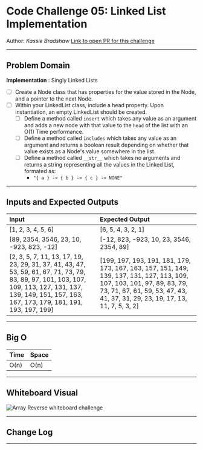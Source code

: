 # Code Challenge 05: Linked List Implementation

Author: *Kassie Bradshaw*
[Link to open PR for this challenge]()

---

## Problem Domain

**Implementation** : Singly Linked Lists

* [ ] Create a Node class that has properties for the value stored in the Node, and a pointer to the next Node.
* [ ] Within your LinkedList class, include a head property. Upon instantiation, an empty LinkedList should be created.
  * [ ] Define a method called `insert` which takes any value as an argument and adds a new node with that value to the `head` of the list with an O(1) Time performance.
  * [ ] Define a method called `includes` which takes any value as an argument and returns a boolean result depending on whether that value exists as a Node's value somewhere in the list.
  * [ ] Define a method called `__str__` which takes no arguments and returns a string representing all the values in the Linked List, formated as:
    * `"{ a } -> { b } -> { c } -> NONE"`

---

## Inputs and Expected Outputs

| Input | Expected Output |
| :----------- | :----------- |
| [1, 2, 3, 4, 5, 6] | [6, 5, 4, 3, 2, 1] |
| [89, 2354, 3546, 23, 10, -923, 823, -12] | [-12, 823, -923, 10, 23, 3546, 2354, 89] |
| [2, 3, 5, 7, 11, 13, 17, 19, 23, 29, 31, 37, 41, 43, 47, 53, 59, 61, 67, 71, 73, 79, 83, 89, 97, 101, 103, 107, 109, 113, 127, 131, 137, 139, 149, 151, 157, 163, 167, 173, 179, 181, 191, 193, 197, 199] | [199, 197, 193, 191, 181, 179, 173, 167, 163, 157, 151, 149, 139, 137, 131, 127, 113, 109, 107, 103, 101, 97, 89, 83, 79, 73, 71, 67, 61, 59, 53, 47, 43, 41, 37, 31, 29, 23, 19, 17, 13, 11, 7, 5, 3, 2] |

---

## Big O

| Time | Space |
| :----------- | :----------- |
| O(n) | O(n) |

---

## Whiteboard Visual

![Array Reverse whiteboard challenge](array_reverse.jpg)

---

## Change Log

---
